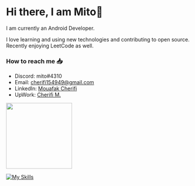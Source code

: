 # Hi there, I am Mito👋
I am currently an Android Developer.

I love learning and using new technologies and contributing to open source. Recently enjoying LeetCode as well.

### How to reach me 📥
-   Discord: mito#4310
-   Email: cherifi154949@gmail.com
-   LinkedIn: [Mouafak Cherifi](https://www.linkedin.com/in/cherifi-mouafak/)
-   UpWork: [Cherifi M.](https://www.upwork.com/freelancers/~01b7bc5dc0a1552c27)

  <img height="180em" src="https://github-readme-stats.vercel.app/api/top-langs/?username=CherifiMi&hide=css,scss,html&layout=compact&hide_border=true&langs_count=5&bg_color=00000000&text_color=999"/>
 
[![My Skills](https://skillicons.dev/icons?i=androidstudio,cs,dotnet,figma,heroku,idea,rust,mongodb,ktor,java,kotlin,visualstudio,sqlite,vscode)](https://skillicons.dev)



